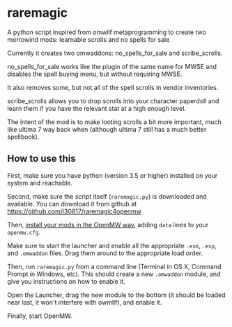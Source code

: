# raremagic
A python script inspired from omwllf metaprogramming to create two morrowind mods: learnable scrolls and no spells for sale

Currently it creates two omwaddons: no\_spells\_for\_sale and scribe\_scrolls.

no\_spells\_for\_sale works like the plugin of the same name for MWSE and disables the spell buying menu, but without requiring MWSE.

It also removes some, but not all of the spell scrolls in vendor inventories.

scribe\_scrolls allows you to drop scrolls into your character paperdoll and learn them if you have the relevant stat at a high enough level.

The intent of the mod is to make looting scrolls a bit more important, much like ultima 7 way back when (although ultima 7 still has a much better spellbook).

## How to use this

First, make sure you have python (version 3.5 or higher) installed on your system and reachable.

Second, make sure the script itself (`raremagic.py`) is downloaded and available. You can download it from github at https://github.com/i30817/raremagic4openmw

Then, [install your mods in the OpenMW way](https://wiki.openmw.org/index.php?title=Mod_installation), adding `data` lines to your `openmw.cfg`.

Make sure to start the launcher and enable all the appropriate `.esm`, `.esp`, and `.omwaddon` files. Drag them around to the appropriate load order.

Then, run `raremagic.py` from a command line (Terminal in OS X, Command Prompt in Windows, etc). This should create a new `.omwaddon` module, and give you instructions on how to enable it.

Open the Launcher, drag the new module to the bottom (it should be loaded near last, it won't interfere with owmllf), and enable it.

Finally, start OpenMW.

